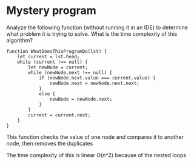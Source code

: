 # Mystery program

Analyze the following function (without running it in an IDE) to determine what problem it is trying to solve. What is the time complexity of this algorithm?

````
function WhatDoesThisProgramDo(lst) {
    let current = lst.head;
    while (current !== null) {
        let newNode = current;
        while (newNode.next !== null) {
            if (newNode.next.value === current.value) {
                newNode.next = newNode.next.next;
            }
            else {
                newNode = newNode.next;
            }
        }
        current = current.next;
    }
}
````

This function checks the value of one node and compares it to another node, then removes the duplicates

The time complexity of this is linear O(n^2) because of the nested loops
